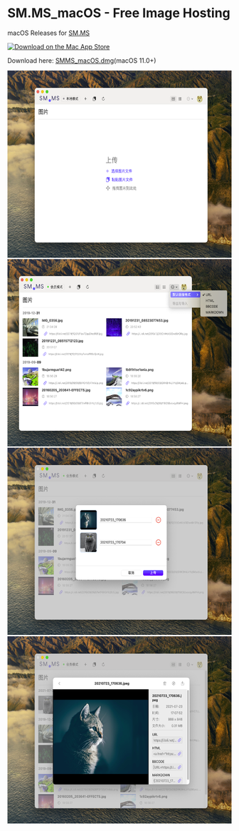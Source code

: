 # SM.MS_macOS - Free Image Hosting

macOS Releases for [SM.MS](https://sm.ms/)

[![Download on the Mac App Store](https://developer.apple.com/app-store/marketing/guidelines/images/badge-download-on-the-mac-app-store.svg)](https://apps.apple.com/us/app/sm-ms/id1268411917)

Download here: [SMMS_macOS.dmg](https://github.com/sb-sb/smms-macos/releases/download/2.0.0/SMMS_macOS_v2.0.0.dmg)(macOS 11.0+)


<img src="https://github.com/sb-sb/smms-macos/blob/master/Images/Image_0.png" width="590.1" height="420">
<img src="https://github.com/sb-sb/smms-macos/blob/master/Images/Image_1.png" width="590.1" height="420">
<img src="https://github.com/sb-sb/smms-macos/blob/master/Images/Image_2.png" width="590.1" height="420">
<img src="https://github.com/sb-sb/smms-macos/blob/master/Images/Image_3.png" width="590.1" height="420">
